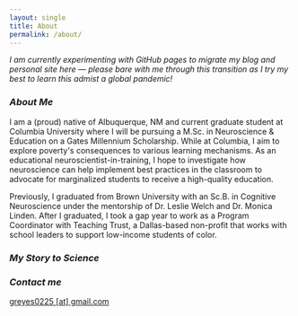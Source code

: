 ```yaml
---
layout: single
title: About
permalink: /about/
---
```


*I am currently experimenting with GitHub pages to migrate my blog and personal site here — please bare with me through this transition as I try my best to learn this admist a global pandemic!*

### ***About Me***

I am a (proud) native of Albuquerque, NM and current graduate student at Columbia University where I will be pursuing a M.Sc. in Neuroscience & Education on a Gates Millennium Scholarship. While at Columbia, I aim to explore poverty's consequences to various learning mechanisms. As an educational neuroscientist-in-training, I hope to investigate how neuroscience can help implement best practices in the classroom to advocate for marginalized students to receive a high-quality education. 

Previously, I graduated from Brown University with an Sc.B. in Cognitive Neuroscience under the mentorship of Dr. Leslie Welch and Dr. Monica Linden. After I graduated, I took a gap year to work as a Program Coordinator with Teaching Trust, a Dallas-based non-profit that works with school leaders to support low-income students of color. 

### ***My Story to Science***

### ***Contact me***

[greyes0225 [at] gmail.com](mailto:greyes0225@gmail.com)
